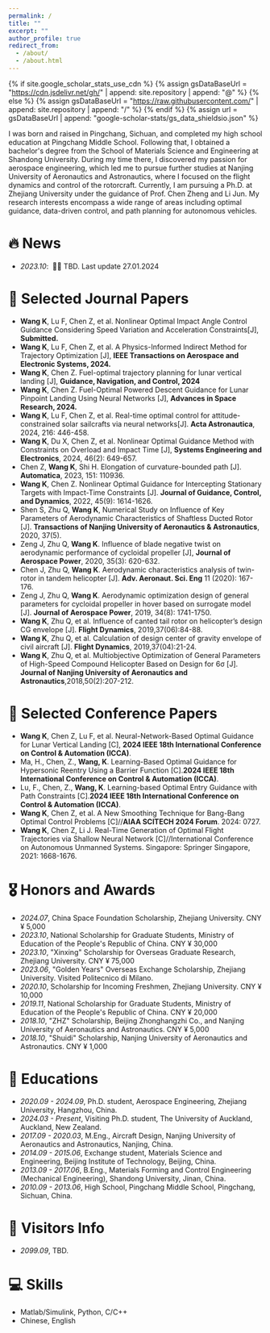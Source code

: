 ```yaml
---
permalink: /
title: ""
excerpt: ""
author_profile: true
redirect_from: 
  - /about/
  - /about.html
---
```


{% if site.google_scholar_stats_use_cdn %}
{% assign gsDataBaseUrl = "https://cdn.jsdelivr.net/gh/" | append: site.repository | append: "@" %}
{% else %}
{% assign gsDataBaseUrl = "https://raw.githubusercontent.com/" | append: site.repository | append: "/" %}
{% endif %}
{% assign url = gsDataBaseUrl | append: "google-scholar-stats/gs_data_shieldsio.json" %}

<span class='anchor' id='about-me'></span>
I was born and raised in Pingchang, Sichuan, and completed my high school education at Pingchang Middle School. Following that, I obtained a bachelor's degree from the School of Materials Science and Engineering at Shandong University. During my time there, I discovered my passion for aerospace engineering, which led me to pursue further studies at Nanjing University of Aeronautics and Astronautics, where I focused on the flight dynamics and control of the rotorcraft. Currently, I am pursuing a Ph.D. at Zhejiang University under the guidance of Prof. Chen Zheng and Li Jun. My research interests encompass a wide range of areas including optimal guidance, data-driven control, and path planning for autonomous vehicles. 

# 🔥 News
- *2023.10*: &nbsp;🎉🎉 TBD.  Last update 27.01.2024

# 📝 Selected Journal Papers
- **Wang K**, Lu F, Chen Z, et al. Nonlinear Optimal Impact Angle Control Guidance Considering Speed Variation and Acceleration Constraints[J], **Submitted.** 
- **Wang K**, Lu F, Chen Z, et al. A Physics-Informed Indirect Method for Trajectory Optimization [J], **IEEE Transactions on Aerospace and Electronic Systems, 2024.** 
- **Wang K**, Chen Z. Fuel-optimal trajectory planning for lunar vertical landing [J], **Guidance, Navigation, and Control, 2024**
- **Wang K**, Chen Z. Fuel-Optimal Powered Descent Guidance for Lunar Pinpoint Landing Using Neural Networks [J], **Advances in Space Research, 2024.**
- **Wang K**, Lu F, Chen Z, et al. Real-time optimal control for attitude-constrained solar sailcrafts via neural networks[J]. **Acta Astronautica**, 2024, 216: 446-458.
- **Wang K**, Du X, Chen Z, et al. Nonlinear Optimal Guidance Method with Constraints on Overload and Impact Time [J], **Systems Engineering and Electronics**, 2024, 46(2): 649-657.
- Chen Z, **Wang K**, Shi H. Elongation of curvature-bounded path [J]. **Automatica**, 2023, 151: 110936.
- **Wang K**, Chen Z. Nonlinear Optimal Guidance for Intercepting Stationary Targets with Impact-Time Constraints [J]. **Journal of Guidance, Control, and Dynamics**, 2022, 45(9): 1614-1626.
- Shen S, Zhu Q, **Wang K**, Numerical Study on Influence of Key Parameters of Aerodynamic Characteristics of Shaftless Ducted Rotor [J]. **Transactions of Nanjing University of Aeronautics & Astronautics**, 2020, 37(5). 
- Zeng J, Zhu Q, **Wang K**. Influence of blade negative twist on aerodynamic performance of cycloidal propeller [J], **Journal of Aerospace Power**, 2020, 35(3): 620-632. 
- Chen J, Zhu Q, **Wang K**. Aerodynamic characteristics analysis of twin-rotor in tandem helicopter [J]. **Adv. Aeronaut. Sci. Eng** 11 (2020): 167-176. 
- Zeng J, Zhu Q, **Wang K**. Aerodynamic optimization design of general parameters for cycloidal propeller in hover based on surrogate model [J]. **Journal of Aerospace Power**, 2019, 34(8): 1741-1750. 
- **Wang K**, Zhu Q, et al. Influence of canted tail rotor on helicopter’s design CG envelope [J]. **Flight Dynamics**, 2019,37(06):84-88. 
- **Wang K**, Zhu Q, et al. Calculation of design center of gravity envelope of civil aircraft [J]. **Flight Dynamics**, 2019,37(04):21-24.
- **Wang K**, Zhu Q, et al. Multiobjective Optimization of General Parameters of High-Speed Compound Helicopter Based on Design for 6σ [J]. **Journal of Nanjing University of Aeronautics and Astronautics**,2018,50(2):207-212. 

# 📝 Selected Conference Papers
- **Wang K**, Chen Z, Lu F, et al. Neural-Network-Based Optimal Guidance for Lunar Vertical Landing [C], **2024 IEEE 18th International Conference on Control & Automation (ICCA)**.
- Ma, H., Chen, Z., **Wang, K**. Learning-Based Optimal Guidance for Hypersonic Reentry Using a Barrier Function [C].**2024 IEEE 18th International Conference on Control & Automation (ICCA)**.
- Lu, F., Chen, Z., **Wang, K**. Learning-based Optimal Entry Guidance with Path Constraints [C].**2024 IEEE 18th International Conference on Control & Automation (ICCA)**.
- **Wang K**, Chen Z, et al. A New Smoothing Technique for Bang-Bang Optimal Control Problems [C]//**AIAA SCITECH 2024 Forum**. 2024: 0727. 
- **Wang K**, Chen Z, Li J. Real-Time Generation of Optimal Flight Trajectories via Shallow Neural Network [C]//International Conference on Autonomous Unmanned Systems. Singapore: Springer Singapore, 2021: 1668-1676.

# 🎖 Honors and Awards
- *2024.07*, China Space Foundation Scholarship, Zhejiang University. CNY ¥ 5,000
- *2023.10*, National Scholarship for Graduate Students, Ministry of Education of the People's Republic of China. CNY ¥ 30,000
- *2023.10*, "Xinxing" Scholarship for Overseas Graduate Research, Zhejiang University. CNY ¥ 75,000
- *2023.06*, "Golden Years" Overseas Exchange Scholarship, Zhejiang University. Visited Politecnico di Milano.
- *2020.10*, Scholarship for Incoming Freshmen, Zhejiang University. CNY ¥ 10,000
- *2019.11*, National Scholarship for Graduate Students, Ministry of Education of the People's Republic of China. CNY ¥ 20,000
- *2018.10*, "ZHZ" Scholarship, Beijing Zhonghangzhi Co., and Nanjing University of Aeronautics and Astronautics. CNY ¥ 5,000
- *2018.10*, "Shuidi" Scholarship, Nanjing University of Aeronautics and Astronautics. CNY ¥ 1,000

# 📖 Educations
- *2020.09 - 2024.09*, Ph.D. student, Aerospace Engineering, Zhejiang University, Hangzhou, China.
- *2024.03 - Present*, Visiting Ph.D. student, The University of Auckland, Auckland, New Zealand. 
- *2017.09 - 2020.03*, M.Eng., Aircraft Design, Nanjing University of Aeronautics and Astronautics, Nanjing, China.
- *2014.09 - 2015.06*, Exchange student, Materials Science and Engineering, Beijing Institute of Technology, Beijing, China.
- *2013.09 - 2017.06*, B.Eng., Materials Forming and Control Engineering (Mechanical Engineering), Shandong University, Jinan, China.
- *2010.09 - 2013.06*, High School, Pingchang Middle School, Pingchang, Sichuan, China.
  
# 💬 Visitors Info
- *2099.09*, TBD. <script type="text/javascript" src="//rf.revolvermaps.com/0/0/8.js?i=5ib8qyqckov&amp;m=0&amp;c=ff0000&amp;cr1=ffffff&amp;f=arial&amp;l=33" async="async"></script>

# 💻 Skills
- Matlab/Simulink, Python, C/C++
- Chinese, English
